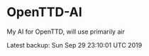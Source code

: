 # OpenTTD-AI
My AI for OpenTTD, will use primarily air

Latest backup: Sun Sep 29 23:10:01 UTC 2019
